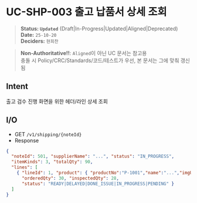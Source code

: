 # UC-SHP-003 출고 납품서 상세 조회

> **Status: `Updated`**   (Draft|In-Progress|Updated|Aligned|Deprecated)  
> **Date:** `25-10-20`  
> **Deciders:** `현희찬`

> **Non-Authoritative!!**: `Aligned`이 아닌 UC 문서는 참고용  
> 충돌 시 Policy/CRC/Standards/코드/테스트가 우선, 본 문서는 그에 맞춰 갱신됨

## Intent

출고 검수 진행 화면을 위한 헤더/라인 상세 조회

## I/O

- GET `/v1/shipping/{noteId}`
- Response

```json
{
  "noteId": 501, "supplierName": "...", "status": "IN_PROGRESS",
  "itemKinds": 3, "totalQty": 90,
  "lines": [
    { "lineId": 1, "product": { "productNo":"P-1001","name":"...","imgUrl":"/img" },
      "orderedQty": 30, "inspectedQty": 28,
      "status": "READY|DELAYED|DONE_ISSUE|IN_PROGRESS|PENDING" }
  ]
}
```
